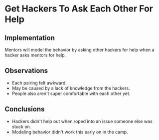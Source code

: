 # Get Hackers To Ask Each Other For Help

## Implementation

Mentors will model the behavior by asking other hackers for help when a hacker asks mentors for help.

## Observations

- Each pairing felt awkward.
- May be caused by a lack of knowledge from the hackers.
- People also aren't super comfortable with each other yet.

## Conclusions

- Hackers didn't help out when roped into an issue someone else was stuck on.
- Modeling behavior didn't work this early on in the camp.

